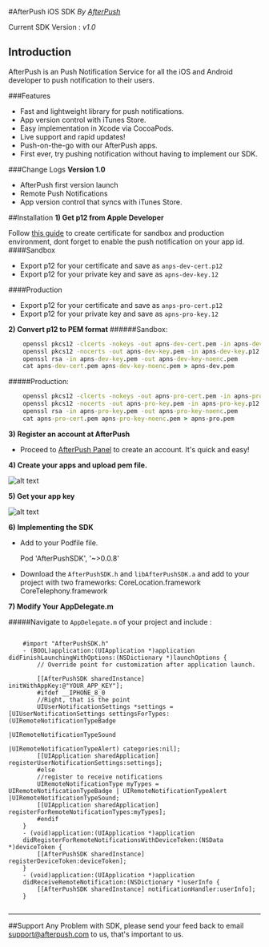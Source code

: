
#AfterPush iOS SDK
*By [AfterPush](http://www.afterpush.com/)*

Current SDK Version : *v1.0*

## Introduction
AfterPush is an Push Notification Service for all the iOS and Android developer to push notification to their users.

###Features
- Fast and lightweight library for push notifications.
- App version control with iTunes Store.
- Easy implementation in Xcode via CocoaPods.
- Live support and rapid updates!
- Push-on-the-go with our AfterPush apps.
- First ever, try pushing notification without having to implement our SDK.


###Change Logs
**Version 1.0**

- AfterPush first version launch
- Remote Push Notifications 
- App version control that syncs with iTunes Store.


##Installation
**1) Get p12 from Apple Developer**

Follow <a href="https://developer.apple.com/library/ios/documentation/IDEs/Conceptual/AppDistributionGuide/ConfiguringPushNotifications/ConfiguringPushNotifications.html">this guide</a> to create certificate for sandbox and production environment, dont forget to enable the push notification on your app id.
####Sandbox
 * Export p12 for your certificate and save as `anps-dev-cert.p12`
 * Export p12 for your private key and save as `apns-dev-key.12`
 
####Production
  * Export p12 for your certificate and save as `anps-pro-cert.p12`
  * Export p12 for your private key and save as `apns-pro-key.12`

  
**2) Convert p12 to PEM format**
######Sandbox:
```cmd
	openssl pkcs12 -clcerts -nokeys -out apns-dev-cert.pem -in apns-dev-cert.p12
	openssl pkcs12 -nocerts -out apns-dev-key.pem -in apns-dev-key.p12
	openssl rsa -in apns-dev-key.pem -out apns-dev-key-noenc.pem
	cat apns-dev-cert.pem apns-dev-key-noenc.pem > apns-dev.pem
```
#####Production:
```cmd
	openssl pkcs12 -clcerts -nokeys -out apns-pro-cert.pem -in apns-pro-cert.p12
	openssl pkcs12 -nocerts -out apns-pro-key.pem -in apns-pro-key.p12
	openssl rsa -in apns-pro-key.pem -out apns-pro-key-noenc.pem
	cat apns-pro-cert.pem apns-pro-key-noenc.pem > apns-pro.pem
```

    
**3) Register an account at AfterPush**
  - Proceed to <a href="http://panel.afterpush.com">AfterPush Panel</a> to create an account. It's quick and easy!

**4) Create your apps and upload pem file.**

![alt text](https://github.com/afterpush/AfterPush-iOS-SDK/blob/master/screenshots/create_app.png)
	
**5) Get your app key**

![alt text](https://github.com/afterpush/AfterPush-iOS-SDK/blob/master/screenshots/app_key.png)
	
**6) Implementing the SDK**

 * Add to your Podfile file.

	Pod 'AfterPushSDK', '~>0.0.8'
	
 * Download the `AfterPushSDK.h` and `libAfterPushSDK.a` and add to your project with two frameworks:
	CoreLocation.framework
	CoreTelephony.framework
  
**7) Modify Your AppDelegate.m**

#####Navigate to `AppDelegate.m` of your project and include : 
```objc

	#import "AfterPushSDK.h"
	- (BOOL)application:(UIApplication *)application didFinishLaunchingWithOptions:(NSDictionary *)launchOptions {
	    // Override point for customization after application launch.
	    
	    [[AfterPushSDK sharedInstance] initWithAppKey:@"YOUR_APP_KEY"];
		#ifdef __IPHONE_8_0
	    //Right, that is the point
	    UIUserNotificationSettings *settings = [UIUserNotificationSettings settingsForTypes:(UIRemoteNotificationTypeBadge
	                                                                                         |UIRemoteNotificationTypeSound
	                                                                                         |UIRemoteNotificationTypeAlert) categories:nil];
	    [[UIApplication sharedApplication] registerUserNotificationSettings:settings];
		#else
	    //register to receive notifications
	    UIRemoteNotificationType myTypes = UIRemoteNotificationTypeBadge | UIRemoteNotificationTypeAlert |UIRemoteNotificationTypeSound;
	    [[UIApplication sharedApplication] registerForRemoteNotificationTypes:myTypes];
		#endif
	}
	- (void)application:(UIApplication *)application
	didRegisterForRemoteNotificationsWithDeviceToken:(NSData *)deviceToken {
	    [[AfterPushSDK sharedInstance] registerDeviceToken:deviceToken];
	}
	- (void)application:(UIApplication *)application
	didReceiveRemoteNotification:(NSDictionary *)userInfo {
	    [[AfterPushSDK sharedInstance] notificationHandler:userInfo];
	}
	
```



***

##Support
Any Problem with SDK, please send your feed back to email <support@afterpush.com> to us, that's important to us.


